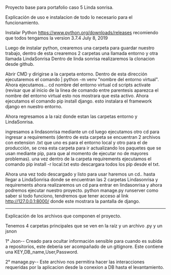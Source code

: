 

Proyecto base para portafolio caso 5 Linda sonrisa.


Explicación de uso e instalacion de todo lo necesario para el funcionamiento.


Instalar Python https://www.python.org/downloads/releases recomiendo que todos tengamos la version 3.7.4 July 8, 2019


Luego de instalar python, crearemos una carpeta para guardar nuestro trabajo, dentro de esta crearemos 2 carpetas una llamada entorno y otra llamada LindaSonrisa
Dentro de linda sonrisa realizaremos la clonacion desde github.


Abrir CMD y dirigirse a la carpeta entorno.  Dentro de esta dirección ejecutaremos el comando |  python -m venv "nombre del entorno virtual". Ahora ejecutamos... cd nombre del entorno virtual    cd scripts     activate  (revisar que al inicio de la linea de comando entre parentesis aparezca el nombre del entorno virtual esto nos mostrara que esta activo.     Ahora ejecutamos el comando    pip install django.  esto instalara el framework django en nuestro entorno.


Ahora regresamos a la raiz donde estan las carpetas entorno y LindaSonrisa.


ingresamos a lindasonrisa mediante un cd  luego ejecutamos otro cd para ingresar a requirements  (dentro de esta carpeta se encuentran 2 archivos con extension .txt que uno es para el entorno local y otro para el de producción, se crea esta carpeta para ir actualizando los paquetes que se usan mediante pip, para que al momento de ejecutar no de mayores problemas).    una vez dentro de la carpeta requirements ejecutamos el comando   pip install -r local.txt esto descargara todos los pip desde el txt.


Ahora una vez todo descargado y listo para usar haremos un cd.. hasta llegar a LindaSonrisa donde se encuentran las 2 carpetas Lindasonrisa y requirements ahora realizaremos un cd para entrar en lindasonrisa y ahora podremos ejecutar nuestro proyecto.  python manage.py runserver   como saber si todo funciono, tendremos que tener acceso al link http://127.0.0.1:8000/ donde este mostrara la pantalla de django.


---------

Explicación de los archivos que componen el proyecto.

Tenemos 4 carpetas principales que se ven en la raíz y un archivo .py y un jsnon

1° Json-- Creado para ocultar información sensible para cuando es subida a repositorios, este deberia ser acompañado de un gitignore. Este contiene una KEY,DB_name,User,Password.

2° manage.py-- Este archivo nos permitira hacer las interacciones requeridas por la aplicacion desde la conexion a DB hasta el levantamiento.










